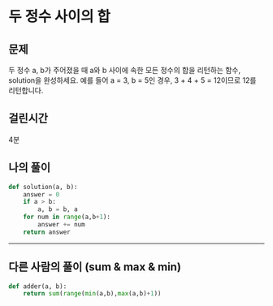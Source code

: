 # 두 정수 사이의 합
## 문제
두 정수 a, b가 주어졌을 때 a와 b 사이에 속한 모든 정수의 합을 리턴하는 함수, solution을 완성하세요.
예를 들어 a = 3, b = 5인 경우, 3 + 4 + 5 = 12이므로 12를 리턴합니다.
## 걸린시간
4분
## 나의 풀이
```python
def solution(a, b):
    answer = 0
    if a > b:
        a, b = b, a
    for num in range(a,b+1):
        answer += num
    return answer
```
---
## 다른 사람의 풀이 (sum & max & min)
```python
def adder(a, b):
    return sum(range(min(a,b),max(a,b)+1))
```
